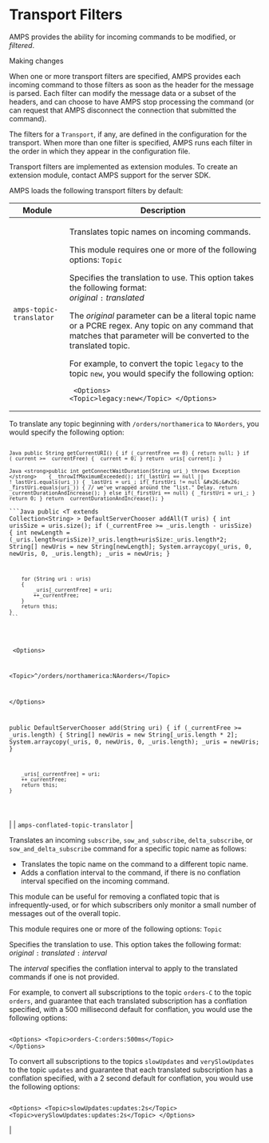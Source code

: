 # Transport Filters

AMPS provides the ability for incoming commands to be modified, or _filtered_.

Making changes

When one or more transport filters are specified, AMPS provides each incoming command to those filters as soon as the header for the message is parsed. Each filter can modify the message data or a subset of the headers, and can choose to have AMPS stop processing the command (or can request that AMPS disconnect the connection that submitted the command).

The filters for a `Transport`, if any, are defined in the configuration for the transport. When more than one filter is specified, AMPS runs each filter in the order in which they appear in the configuration file.

Transport filters are implemented as extension modules. To create an extension module, contact AMPS support for the server SDK.

AMPS loads the following transport filters by default:

| Module                            | Description                                                                                                                                                                                                                                                                                                                                                                                                                                                                                                                                                                                                                                                                                                                                                                                                                                                                                                                                                                                                                                                                                                                                                                                                                                                                                                                                                                                                                                                                                                                                                                                                                                                                                                                                                                                                                                                                                                                                                                                                                                                                                                                                                                                                                                                                                                                                                                                                                                                                                                                                                                                                                                                                                                                                                                                                                                                                                                                                                                           |
| --------------------------------- | ------------------------------------------------------------------------------------------------------------------------------------------------------------------------------------------------------------------------------------------------------------------------------------------------------------------------------------------------------------------------------------------------------------------------------------------------------------------------------------------------------------------------------------------------------------------------------------------------------------------------------------------------------------------------------------------------------------------------------------------------------------------------------------------------------------------------------------------------------------------------------------------------------------------------------------------------------------------------------------------------------------------------------------------------------------------------------------------------------------------------------------------------------------------------------------------------------------------------------------------------------------------------------------------------------------------------------------------------------------------------------------------------------------------------------------------------------------------------------------------------------------------------------------------------------------------------------------------------------------------------------------------------------------------------------------------------------------------------------------------------------------------------------------------------------------------------------------------------------------------------------------------------------------------------------------------------------------------------------------------------------------------------------------------------------------------------------------------------------------------------------------------------------------------------------------------------------------------------------------------------------------------------------------------------------------------------------------------------------------------------------------------------------------------------------------------------------------------------------------------------------------------------------------------------------------------------------------------------------------------------------------------------------------------------------------------------------------------------------------------------------------------------------------------------------------------------------------------------------------------------------------------------------------------------------------------------------------------------------------- |
| `amps-topic-translator`           | <p>Translates topic names on incoming commands.</p><p>This module requires one or more of the following options: <code>Topic</code></p><p>Specifies the translation to use. This option takes the following format:<br><em>original</em> <code>:</code> <em>translated</em></p><p>The <em>original</em> parameter can be a literal topic name or a PCRE regex. Any topic on any command that matches that parameter will be converted to the translated topic.</p><p>For example, to convert the topic <code>legacy</code> to the topic <code>new</code>, you would specify the following option:</p><pre><code> &#x3C;Options> &#x3C;Topic>legacy:new&#x3C;/Topic> &#x3C;/Options> 
</code></pre><p>To translate any topic beginning with <code>/orders/northamerica</code> to <code>NAorders</code>, you would specify the following option:</p><pre><code> 
    ``` Java
    public String getCurrentURI()
    {
        if (_currentFree == 0)
        {
            return null;
        }
        if (_current >= _currentFree)
        {
            _current = 0;
        }
        return _uris[_current];
    }
    ```
</code></pre><pre><code>```Java
<strong>public int getConnectWaitDuration(String uri_) throws Exception
</strong>    {
        _throwIfMaximumExceeded();
        if(_lastUri == null || !_lastUri.equals(uri_))
        {
            _lastUri = uri_;
            if(_firstUri != null &#x26;&#x26; _firstUri.equals(uri_))
            {
                // we've wrapped around the "list." Delay.
                return _currentDurationAndIncrease();
            }
            else if(_firstUri == null)
            {
                _firstUri = uri_;
            }
            return 0;
        }
        return _currentDurationAndIncrease();
    }
    ```
</code></pre><pre><code>```Java
public &#x3C;T extends Collection&#x3C;String> > DefaultServerChooser addAll(T uris)
    {
        int urisSize = uris.size();
        if (_currentFree >= _uris.length - urisSize)
        {
            int newLength = (_uris.length&#x3C;urisSize)?_uris.length+urisSize:_uris.length*2;
            String[] newUris = new String[newLength];
            System.arraycopy(_uris, 0, newUris, 0, _uris.length);
            _uris = newUris;
        }

        for (String uri : uris)
        {
            _uris[_currentFree] = uri;
            ++_currentFree;
        }
        return this;
    }
    ```
</code></pre><pre><code>
 &#x3C;Options> 
 
 &#x3C;Topic>^/orders/northamerica:NAorders&#x3C;/Topic> 
 
 &#x3C;/Options> 

public DefaultServerChooser add(String uri)
    {
        if (_currentFree >= _uris.length)
        {
            String[] newUris = new String[_uris.length * 2];
            System.arraycopy(_uris, 0, newUris, 0, _uris.length);
            _uris = newUris;
        }

        _uris[_currentFree] = uri;
        ++_currentFree;
        return this;
    }
    
</code></pre> |
| `amps-conflated-topic-translator` | <p>Translates an incoming <code>subscribe</code>, <code>sow_and_subscribe</code>, <code>delta_subscribe</code>, or <code>sow_and_delta_subscribe</code> command for a specific topic name as follows:</p><ul><li>Translates the topic name on the command to a different topic name.</li><li>Adds a conflation interval to the command, if there is no conflation interval specified on the incoming command.</li></ul><p>This module can be useful for removing a conflated topic that is infrequently-used, or for which subscribers only monitor a small number of messages out of the overall topic.</p><p>This module requires one or more of the following options: <code>Topic</code></p><p>Specifies the translation to use. This option takes the following format:<br><em>original</em> <code>:</code> <em>translated</em> <code>:</code> <em>interval</em></p><p>The <em>interval</em> specifies the conflation interval to apply to the translated commands if one is not provided.</p><p>For example, to convert all subscriptions to the topic <code>orders-C</code> to the topic <code>orders</code>, and guarantee that each translated subscription has a conflation specified, with a 500 millisecond default for conflation, you would use the following options:</p><pre><code> &#x3C;Options> &#x3C;Topic>orders-C:orders:500ms&#x3C;/Topic> &#x3C;/Options> 
</code></pre><p>To convert all subscriptions to the topics <code>slowUpdates</code> and <code>verySlowUpdates</code> to the topic <code>updates</code> and guarantee that each translated subscription has a conflation specified, with a 2 second default for conflation, you would use the following options:</p><pre><code> &#x3C;Options> &#x3C;Topic>slowUpdates:updates:2s&#x3C;/Topic> &#x3C;Topic>verySlowUpdates:updates:2s&#x3C;/Topic> &#x3C;/Options> 
</code></pre>                                                                                                                                                                                                                                                                                                                                                                                                                                                                                                                                                                                                                                                                                                                                                                                                                                                                                                                                                                                                                                                                                                                   |
